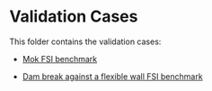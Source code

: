 # Validation Cases

This folder contains the validation cases:

- [Mok FSI benchmark](https://github.com/KratosMultiphysics/Examples/blob/master/co_simulation/validation/fsi_mok/README.md)

- [Dam break against a flexible wall FSI benchmark](https://github.com/KratosMultiphysics/Examples/blob/master/co_simulation/validation/dam_break_flex_wall/README.md)
